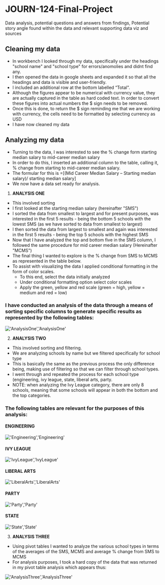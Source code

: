 # JOURN-124-Final-Project
Data analysis, potential questions and answers from findings, Potential story angle found within the data and relevant supporting data viz and sources

## Cleaning my data
* In workbench I looked through my data, specifically under the headings "school name" and "school type" for errors/anomolies and didnt find any.
* I then opened the data in google sheets and expanded it so that all the headings and data is visible and user-friendly.
* I included an additional row at the bottom labelled “Total".
* Although the figures appear to be numerical with currency value, they are actually captured in the table as hard coded text. In order to convert these figures into actual numbers the $ sign needs to be removed. 
* Once this is done, to return the $ sign reminding me that we are working with currency, the cells need to be formatted by selecting currency as USD
* I have now cleaned my data

## Analyzing my data
* Turning to the data, I was interested to see the % change form starting median salary to mid-career median salary
* In order to do this, I inserted an additional column to the table, calling it, % change from starting to mid-career median salary.
* The formular for this is =[(Mid Career Median Salary – Starting median salary)/ starting median salary]
* We now have a data set ready for analysis.

1. **ANALYSIS ONE**
* This involved sorting 
* I first looked at the starting median salary (hereinafter "SMS")
* I sorted the data from smallest to largest and for present purposes, was interested in the first 5 results - being the bottom 5 schools with the lowest SMS (as we have sorted to data from smallest to largest) 
* I then sorted the data from largest to smallest and again was interested in the first 5 results - being the top 5 schools with the highest SMS
* Now that I have analyzed the top and bottom five in the SMS column, I followed the same procedure for mid career median salary (Hereinafter "MCMS")
* The final thing I wanted to explore is the % change from SMS to MCMS as represented in the table below.
* To assist with visualizing the data I applied conditional formatting in the form of color scales. 
    * To this end, select the data initially analyzed  
    * Under conditional formatting option select color scales 
    * Apply the green, yellow and red scale (green = high, yellow = medium and red = low)
   
### I have conducted an analysis of the data through a means of sorting specific columns to generate specific results as represented by the following tables:

!['AnalysisOne','AnalysisOne'](/AnalysisOne.jpg)

2. **ANALYSIS TWO**
* This involved sorting and filtering.
* We are analyzing schools by name but we filtered specifically for school type
* This is basically the same as the previous process the only difference being, making use of filtering so that we can filter through school types.
* I went through and repeated the process for each school type (engineering, ivy league, state, liberal arts, party.
* NOTE: when analyzing the Ivy League category, there are only 8 schools, meaning that some schools will appear in both the bottom and the top categories.

### The following tables are relevant for the purposes of this analysis:

#### ENGINEERING

!['Engineering','Engineering'](/Engineering.jpg)

#### IVY LEAGUE

!['IvyLeague','IvyLeague'](/IvyLeague.jpg)

#### LIBERAL ARTS

!['LiberalArts','LiberalArts'](/LiberalArts.jpg)

#### PARTY

!['Party','Party'](/Party.jpg)

#### STATE

!['State','State'](/State.jpg)


3. **ANALYSIS THREE**
* Using pivot tables I wanted to analyze the various school types in terms of the averages of the SMS, MCMS and average % change from SMS to MCMS
* For analysis purposes, I took a hard copy of the data that was returned in my pivot table analysis which appears thus:

!['AnalysisThree','AnalysisThree'](/AnalysisThree.jpg)

